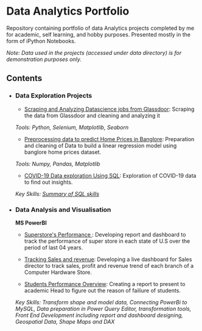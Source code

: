 # Data Analytics Portfolio
Repository containing portfolio of data Analytics projects completed by me for academic, self learning, and hobby purposes. Presented mostly in the form of iPython Notebooks.

<!-- For a more visually pleasant experience for browsing the portfolio, check out <p><a href="muhammadtoqeerzafar.github.io/">my quick portfolio</a></p>    -->



_Note: Data used in the projects (accessed under data directory) is for demonstration purposes only._

## Contents



	
- ### Data Exploration Projects

	- [Scraping and Analyzing Datascience jobs from Glassdoor](https://nbviewer.jupyter.org/github/muhammadtoqeerzafar/muhammadtoqeerzafar.github.io/blob/main/Scraping_and_analyzing_glassdoor_data.ipynb): Scraping the data from Glassdoor and cleaning and analyzing it

	_Tools: Python, Selenium, Matplotlib, Seaborn_

	- [Preprocessing data to predict Home Prices in Banglore](https://github.com/muhammadtoqeerzafar/muhammadtoqeerzafar.github.io/blob/main/Data_Cleaning_Practice_Predicting_Home_Prices_in_Banglore.ipynb): Preparation and cleaning of Data to build a linear regression model using banglore home prices dataset.

	_Tools: Numpy, Pandas, Matplotlib_
	- [COVID-19 Data exploration Using SQL](https://github.com/muhammadtoqeerzafar/muhammadtoqeerzafar.github.io/blob/main/COVID-19%20Data%20exploration%20using%20SQL.sql): 
Exploration of COVID-19 data to find out insights.

	_Key Skills: [Summary of SQL skills](https://github.com/muhammadtoqeerzafar/muhammadtoqeerzafar.github.io/blob/main/SQL_Skills.md)_

- ### Data Analysis and Visualisation
	 __MS PowerBI__
	- [Superstore's Performance ](https://github.com/muhammadtoqeerzafar/muhammadtoqeerzafar.github.io/blob/main/MS%20PowerBi/Sales_Insights_SuperStore.pdf): Developing report and dashboard to track the performance of super store in each state of U.S over the period of last 04 years.  

	- [Tracking Sales and revenue](https://github.com/muhammadtoqeerzafar/muhammadtoqeerzafar.github.io/blob/main/MS%20PowerBi/Sales%20and%20revenue%20trends.pdf): Developing a live dashboard for Sales director to track sales, profit and revenue trend of each branch of a Computer Hardware Store. 

	- [Students Performance Overview](https://github.com/muhammadtoqeerzafar/muhammadtoqeerzafar.github.io/blob/main/MS%20PowerBi/Students_performance_overview.pdf): Creating a report to present to academic Head to figure out the reason of failiure of students.


	_Key Skills: Transform shape and model data, Connecting PowerBi to MySQL, Data preparation in Power Query Editor, transformation tools, Front End Development including report and dashboard designing, Geospatial Data, Shape Maps and DAX_
	<!-- 	Analysis of walkability of suburbs in Melbourne, Victoria and its implications.
		
	

- ### other Projects: 

	- __Physics__
		

... -->	

If you liked what you saw, want to have a chat with me about the portfolio, work opportunities, or collaboration, shoot an email at muhammad.zafar@uni-muenster.com. 
